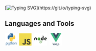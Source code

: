 <!-- <div align="center">
  <img src="https://media.giphy.com/media/WUlplcMpOCEmTGBtBW/giphy.gif" width="600" height="300"/>
</div> -->

<!-- ## About Me
- <img src="https://media.giphy.com/media/xTiN0L7EW5trfOvEk0/giphy.gif" width="30"> Beginer Web Developer
- <img src="https://media.giphy.com/media/gG9fVWJdN41NeiHhzk/giphy.gif" width="30"> Junior Python developer
- <img src="https://media.giphy.com/media/5rqPkvN9pveHOuT3bx/giphy-downsized-large.gif" width="30"> Possibly a metaverse developer --->



[![Typing SVG](https://readme-typing-svg.herokuapp.com?color=%2336BCF7&lines=What's+happening+?)](https://git.io/typing-svg)


## Languages and Tools

<div>
  <img src="https://github.com/devicons/devicon/blob/master/icons/python/python-original-wordmark.svg" title="Python" **alt="Python" width="40" height="40"/>
  <img src="https://github.com/devicons/devicon/blob/master/icons/javascript/javascript-original.svg" title="JavaScript" alt="JavaScript" width="40" height="40"/>&nbsp;
  <img src="https://github.com/devicons/devicon/blob/master/icons/nodejs/nodejs-original-wordmark.svg" title="NodeJS" alt="NodeJS" width="40" height="40"/>&nbsp;
  <img src="https://github.com/devicons/devicon/blob/master/icons/vuejs/vuejs-original-wordmark.svg" title="NodeJS" alt="NodeJS" width="40" height="40"/>&nbsp;
</div>
